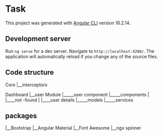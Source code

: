 # Task

This project was generated with 
        [Angular CLI](https://github.com/angular/angular-cli) version 16.2.14.

## Development server

Run `ng serve` for a dev server. Navigate to `http://localhost:4200/`. The application will automatically reload if you change any of the source files.

## Code structure 
Core
|__interceptors

Dashboard 
|__user Module
    |_____user component
    |_____components
    |     |____not -found
    |     |____user details
    |_____models
    |_____services
## packages
  |__Bootstrap
  |__Angular Material
  |__Font Awesome
  |__ngx spinner 

